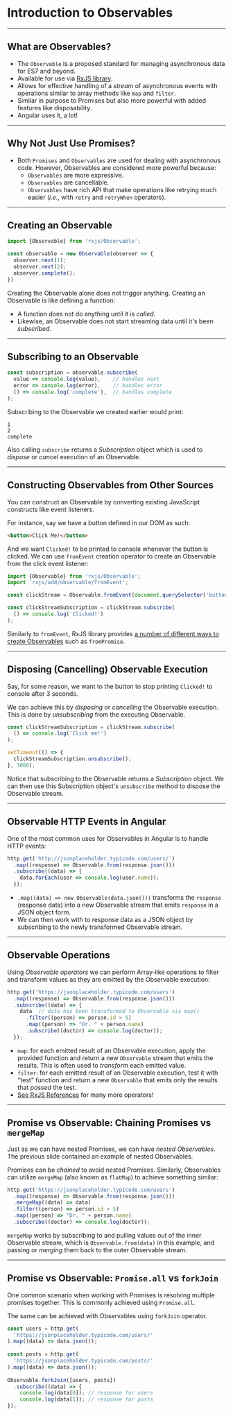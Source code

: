 # Introduction to Observables

---

## What are Observables?

* The `Observable` is a proposed standard for managing asynchronous data for ES7 and beyond.
* Available for use via [RxJS library](https://github.com/ReactiveX/rxjs).
* Allows for effective handling of a *stream* of asynchronous events with operations similar to 
array methods like `map` and `filter`.
* Similar in purpose to Promises but also more powerful with added features like disposability.
* Angular uses it, a lot!

---

## Why Not Just Use Promises?

* Both `Promises` and `Observables` are used for dealing with asynchronous code. However, 
Observables are considered more powerful because:
  * `Observables` are more expressive.
  * `Observables` are cancellable.
  * `Observables` have rich API that make operations like retrying much easier (*i.e.*, with `retry` and 
  `retryWhen` operators).

---

## Creating an Observable

```js
import {Observable} from 'rxjs/Observable';

const observable = new Observable(observer => {
  observer.next(1);
  observer.next(2);
  observer.complete();
})
```
Creating the Observable alone does not trigger anything.
Creating an Observable is like defining a function: 
- A function does not do anything until it is *called*. 
- Likewise, an Observable does not start streaming data until it's been *subscribed*.

---

## Subscribing to an Observable

```js
const subscription = observable.subscribe(
  value => console.log(value),    // handles next
  error => console.log(error),    // handles error 
  () => console.log('complete'),  // handles complete
);
```

Subscribing to the Observable we created earlier would print:

```
1
2
complete
```

Also calling `subscribe` returns a *Subscription* object which is used to *dispose* or *cancel*
execution of an Observable.

---

## Constructing Observables from Other Sources

You can construct an Observable by converting existing JavaScript constructs like event listeners.  

For instance, say we have a button defined in our DOM as such:

```html
<button>Click Me!</button>
```

And we want `Clicked!` to be printed to console whenever the button is clicked. 
We can use `fromEvent` creation operator to create an Observable from the click event listener:

```js 
import {Observable} from 'rxjs/Observable';
import 'rxjs/add/observable/fromEvent';

const clickStream = Observable.fromEvent(document.querySelector('button'), 'click');

const clickStreamSubscription = clickStream.subscribe(
  () => console.log('Clicked!')
);
```

Similarly to `fromEvent`, RxJS library provides [a number of different ways to create Observables](http://reactivex.io/rxjs/manual/overview.html#creation-operators) such as `fromPromise`.

---

## Disposing (Cancelling) Observable Execution

Say, for some reason, we want to the button to stop printing `Clicked!` to console after 3 seconds. 

We can achieve this by *disposing* or *cancelling* the Observable execution. This is done by *unsubscribing* from the executing Observable.

```js
const clickStreamSubscription = clickStream.subscribe(
  () => console.log('Click me!')
);

setTimeout(() => {
  clickStreamSubscription.unsubscribe(); 
}, 3000);
```

Notice that subscribing to the Observable returns a *Subscription* object. We can then use this Subscription object's 
`unsubscribe` method to dispose the Observable stream.

---

## Observable HTTP Events in Angular

One of the most common uses for Observables in Angular is to handle HTTP events:

```js 
http.get('http://jsonplaceholder.typicode.com/users/')
  .map((response) => Observable.from(response.json()))
  .subscribe((data) => {
    data.forEach(user => console.log(user.name));
  });
```

* `.map((data) => new Observable(data.json()))` transforms the `response` (response data) into a new Observable stream that emits `response` in a JSON object form.
* We can then work with to response data as a JSON object by subscribing to the newly transformed Observable stream.

---

## Observable Operations

Using *Observable operators* we can perform Array-like operations to filter and transform values as they are emitted by the Observable execution: 

```js
http.get('https://jsonplaceholder.typicode.com/users')
  .map((response) => Observable.from(response.json()))
  .subscribe((data) => {
    data  // data has been transformed to Observable via map()
      .filter((person) => person.id > 5)
      .map((person) => "Dr. " + person.name)
      .subscribe((doctor) => console.log(doctor)); 
  });
```

* `map`: for each emitted result of an Observable execution, apply the provided function and 
return a new `Observable` stream that emits the results. This is often used to *transform* each emitted value.
* `filter`: for each emitted result of an Observable execution, test it with "test" 
function and return a new `Observable` that emits only the results that *passed* the test.
* [See RxJS References](http://reactivex.io/rxjs/identifiers.html) for many more operators!

---

## Promise vs Observable: Chaining Promises vs `mergeMap`

Just as we can have nested Promises, we can have *nested Observables*. The previous slide contained an example of nested Observables. 

Promises can be *chained* to avoid nested Promises. Similarly, Observables can utilize `mergeMap` (also known as `flatMap`) to achieve something similar:

```js 
http.get('https://jsonplaceholder.typicode.com/users')
  .map((response) => Observable.from(response.json()))
  .mergeMap((data) => data)
  .filter((person) => person.id > 5)
  .map((person) => "Dr. " + person.name)
  .subscribe((doctor) => console.log(doctor));
```

`mergeMap` works by subscribing to and pulling values out of the inner Observable stream, which is `Observable.from(data)` in this example, and passing or *merging* them 
back to the outer Observable stream.

---

## Promise vs Observable: `Promise.all` vs `forkJoin`

One common scenario when working with Promises is resolving multiple promises together. This is commonly achieved using `Promise.all`.

The same can be achieved with Observables using `forkJoin` operator.

```js 
const users = http.get(
  'https://jsonplaceholder.typicode.com/users/'
).map((data) => data.json());
  
const posts = http.get(
  'https://jsonplaceholder.typicode.com/posts/'  
).map((data) => data.json());
  
Observable.forkJoin([users, posts])
  .subscribe((data) => {
    console.log(data[0]); // response for users
    console.log(data[1]); // response for posts
});
``` 